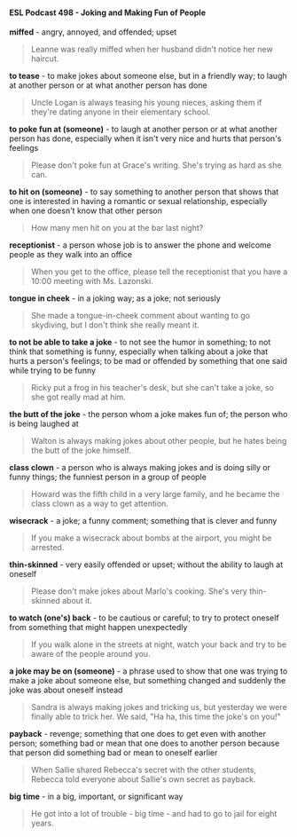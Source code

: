 #### ESL Podcast 498 - Joking and Making Fun of People

**miffed** - angry, annoyed, and offended; upset

> Leanne was really miffed when her husband didn't notice her new haircut.

**to tease** - to make jokes about someone else, but in a friendly way; to laugh at
another person or at what another person has done

> Uncle Logan is always teasing his young nieces, asking them if they're dating
anyone in their elementary school.

**to poke fun at (someone)** - to laugh at another person or at what another
person has done, especially when it isn't very nice and hurts that person's
feelings

> Please don't poke fun at Grace's writing. She's trying as hard as she can.

**to hit on (someone)** - to say something to another person that shows that one
is interested in having a romantic or sexual relationship, especially when one
doesn't know that other person

> How many men hit on you at the bar last night?

**receptionist** - a person whose job is to answer the phone and welcome people
as they walk into an office

> When you get to the office, please tell the receptionist that you have a 10:00
meeting with Ms. Lazonski.

**tongue in cheek** - in a joking way; as a joke; not seriously

> She made a tongue-in-cheek comment about wanting to go skydiving, but I
don't think she really meant it.

**to not be able to take a joke** - to not see the humor in something; to not think
that something is funny, especially when talking about a joke that hurts a
person's feelings; to be mad or offended by something that one said while trying
to be funny

> Ricky put a frog in his teacher's desk, but she can't take a joke, so she got
really mad at him.

**the butt of the joke** - the person whom a joke makes fun of; the person who is
being laughed at

> Walton is always making jokes about other people, but he hates being the butt
of the joke himself.

**class clown** - a person who is always making jokes and is doing silly or funny
things; the funniest person in a group of people

> Howard was the fifth child in a very large family, and he became the class
clown as a way to get attention.

**wisecrack** - a joke; a funny comment; something that is clever and funny

> If you make a wisecrack about bombs at the airport, you might be arrested.

**thin-skinned** - very easily offended or upset; without the ability to laugh at
oneself

> Please don't make jokes about Marlo's cooking. She's very thin-skinned about
it.

**to watch (one's) back** - to be cautious or careful; to try to protect oneself from
something that might happen unexpectedly

> If you walk alone in the streets at night, watch your back and try to be aware of
the people around you.

**a joke may be on (someone)** - a phrase used to show that one was trying to
make a joke about someone else, but something changed and suddenly the joke
was about oneself instead

> Sandra is always making jokes and tricking us, but yesterday we were finally
able to trick her. We said, "Ha ha, this time the joke's on you!"

**payback** - revenge; something that one does to get even with another person;
something bad or mean that one does to another person because that person did
something bad or mean to oneself earlier

> When Sallie shared Rebecca's secret with the other students, Rebecca told
everyone about Sallie's own secret as payback.

**big time** - in a big, important, or significant way

> He got into a lot of trouble - big time - and had to go to jail for eight years.


